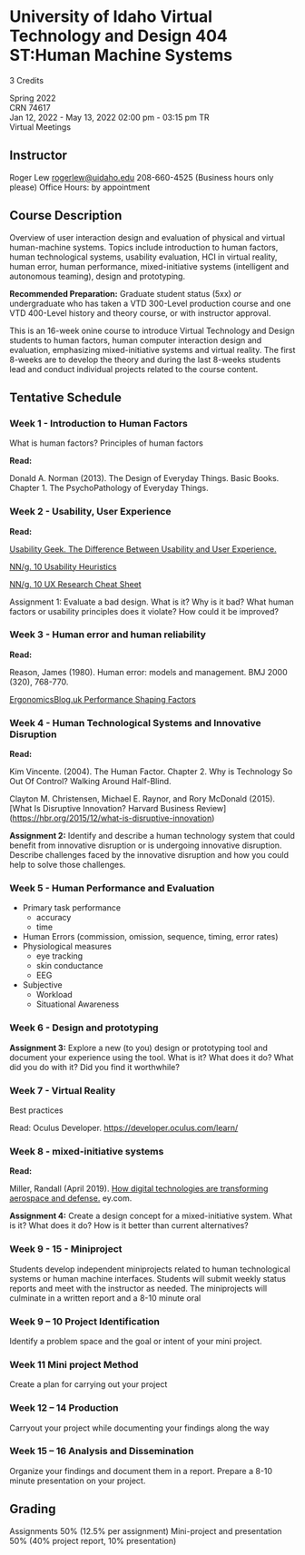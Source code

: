 # University of Idaho Virtual Technology and Design 404 ST:Human Machine Systems

3 Credits

Spring 2022<br>
CRN 74617<br>
Jan 12, 2022  - May 13, 2022  	02:00 pm - 03:15 pm 	TR<br>
Virtual Meetings


## Instructor
Roger Lew
rogerlew@uidaho.edu
208-660-4525 (Business hours only please)
Office Hours: by appointment


## Course Description

Overview of user interaction design and evaluation of physical and virtual human-machine systems. Topics include introduction to human factors, human technological systems, usability evaluation, HCI in virtual reality, human error, human performance,  mixed-initiative systems (intelligent and autonomous teaming), design and prototyping.

**Recommended Preparation:** Graduate student status (5xx) *or* undergraduate who has taken a VTD 300-Level production course and one VTD 400-Level history and theory course, or with instructor approval.


This is an 16-week onine course to introduce Virtual Technology and Design students to human factors, human computer interaction design and evaluation, emphasizing mixed-initiative systems and virtual reality. The first 8-weeks are to develop the theory and during the last 8-weeks students lead and conduct individual projects related to the course content. 

## Tentative Schedule

### Week 1 - Introduction to Human Factors
What is human factors?
Principles of human factors

**Read:** 

Donald A. Norman (2013). The Design of Everyday Things. Basic Books. Chapter 1. The PsychoPathology of Everyday Things.

### Week 2 - Usability, User Experience

**Read:** 

[Usability Geek. The Difference Between Usability and User Experience.](https://usabilitygeek.com/the-difference-between-usability-and-user-experience/)

[NN/g. 10 Usability Heuristics](https://www.nngroup.com/articles/ten-usability-heuristics/)

[NN/g. 10 UX Research Cheat Sheet](https://www.nngroup.com/articles/ux-research-cheat-sheet/)


Assignment 1: Evaluate a bad design. What is it? Why is it bad? What human factors or usability principles does it violate? How could it be improved?

### Week 3 - Human error and human reliability

**Read:** 

Reason, James (1980). Human error: models and management. BMJ 2000 (320), 768-770.

[ErgonomicsBlog.uk Performance Shaping Factors](https://ergonomicsblog.uk/performance-shaping-factors/)

### Week 4 - Human Technological Systems and Innovative Disruption

**Read:** 

Kim Vincente. (2004). The Human Factor. Chapter 2. Why is Technology So Out Of Control? Walking Around Half-Blind.

Clayton M. Christensen, Michael E. Raynor, and Rory McDonald (2015). [What Is Disruptive Innovation? Harvard Business Review]
(https://hbr.org/2015/12/what-is-disruptive-innovation)

**Assignment 2:** Identify and describe a human technology system that could benefit from innovative disruption or is undergoing innovative disruption. Describe challenges faced by the innovative disruption and how you could help to solve those challenges. 

### Week 5 - Human Performance and Evaluation
 - Primary task performance
   - accuracy
   - time
 - Human Errors (commission, omission, sequence, timing, error rates)
 - Physiological measures
   - eye tracking
   - skin conductance
   - EEG 
 - Subjective
   - Workload
   - Situational Awareness

### Week 6 - Design and prototyping

**Assignment 3:** Explore a new (to you) design or prototyping tool and document your experience using the tool. What is it? What does it do? What did you do with it? Did you find it worthwhile?

### Week 7 -  Virtual Reality

Best practices

Read: Oculus Developer. https://developer.oculus.com/learn/

### Week 8 - mixed-initiative systems

**Read:** 

Miller, Randall (April 2019). [How digital technologies are transforming aerospace and defense.](https://www.ey.com/en_gl/aerospace-defense/how-digital-technologies-are-transforming-aerospace-and-defense) ey.com. 

**Assignment 4:** Create a design concept for a mixed-initiative system. What is it? What does it do? How is it better than current alternatives?


### Week 9 - 15 - Miniproject

Students develop independent miniprojects related to human technological systems or human machine interfaces. Students will submit weekly status reports and meet with the instructor as needed. The miniprojects will culminate in a written report and a 8-10 minute oral

### Week 9 – 10 Project Identification

Identify a problem space and the goal or intent of your mini project. 

### Week 11 Mini project Method 

Create a plan for carrying out your project

### Week 12 – 14 Production

Carryout your project while documenting your findings along the way

### Week 15 – 16 Analysis and Dissemination

Organize your findings and document them in a report. Prepare a 8-10 minute presentation on your project.

## Grading
Assignments 50% (12.5% per assignment) Mini-project and presentation 50% (40% project report, 10% presentation)

